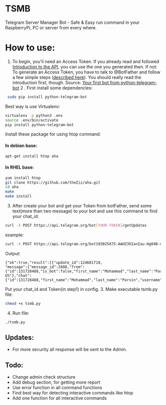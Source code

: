 # TSMB
Telegram Server Manager Bot - Safe &amp; Easy run command in your RaspberryPi, PC or server from every where.

# How to use:
 1. To begin, you'll need an Access Token. If you already read and followed [Introduction to the API](https://github.com/python-telegram-bot/python-telegram-bot/wiki/Introduction-to-the-API), you can use the one you generated then. If not: To generate an Access Token, you have to talk to @BotFather and follow a few simple steps ([described here](https://core.telegram.org/bots#6-botfather)). You should really read the introduction first, though.
 Source: [Your first bot from python-telegram-bot](https://github.com/python-telegram-bot/python-telegram-bot)
 2 . First install some dependencies:
 ```bash
  sudo pip install python-telegram-bot
  ```
  Best way is use Virtualenv:
  ```bash
  virtualenv -p python3 .env
  source .env/bin/activate
  pip install python-telegram-bot
  ```
  Install these package for using htop command:
  #### In debian base:
  ```bash
  apt-get install htop aha
  ```
  #### In RHEL base:
  ```bash
  yum install htop
  git clone https://github.com/theZiz/aha.git
  cd aha
  make
  make install
  ```
 
 3. After create your bot and get your Token from botFather, send some text(more than two message) to your bot and use this command to find your chat_id:
  ```bash
  curl -X POST https://api.telegram.org/bot[YOUR-TOKEN]/getUpdates
  ```
  example:
  ```bash
  curl -X POST https://api.telegram.org/bot193025875:AAHZ3hIanIau-Hg04B-mZREFBjLl6GvM9fk/getUpdates
  ```
  Output:
  ```
  {"ok":true,"result":[{"update_id":124681718,
"message":{"message_id":2888,"from":{"id":131728488,"is_bot":false,"first_name":"Mohammad","last_name":"Parvin","username":"mmparvin","language_code":"en-US"},"chat":{"id":131728488,"first_name":"Mohammad","last_name":"Parvin","username":"mmparvin","type":"private"},"date":1523988641,"text":"HHHHHHHHHHH"}}]}
  ```
Put your chat_id and Token(in step1) in config.
 3. Make executable tsmb.py file:
 ```bash
 chmod +x tsmb.py
 ```
 4. Run file:
 ```bash
 ./tsmb.py
 ```
## Updates:
 * For more security all response will be sent to the Admin.

## Todo:
* Change admin check structure
* Add debug section, for getting more report
* Use error function in all command functions
* Find best way for detecting interactive commands like htop
* Add one function for all interactive commands
